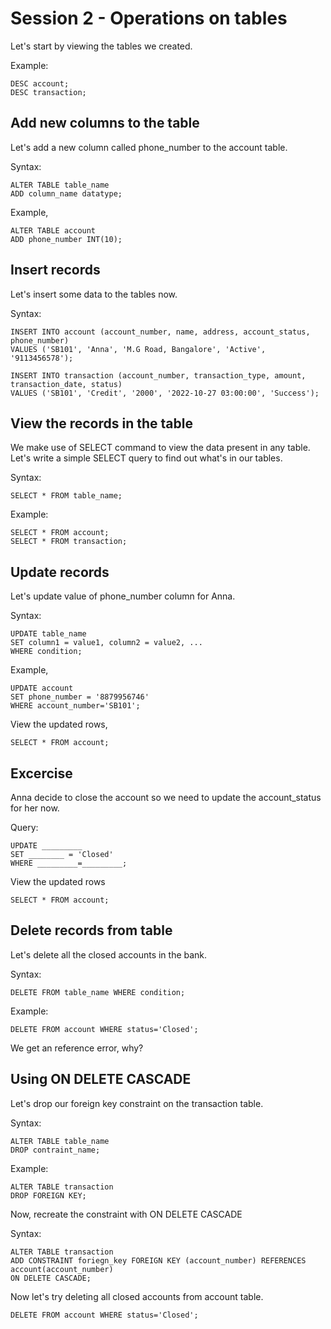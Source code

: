 # Session 2 - Operations on tables

Let's start by viewing the tables we created.

Example:

    DESC account;
    DESC transaction;

## Add new columns to the table

Let's add a new column called phone_number to the account table.

Syntax:

    ALTER TABLE table_name
    ADD column_name datatype;

Example,

    ALTER TABLE account
    ADD phone_number INT(10);

## Insert records

Let's insert some data to the tables now.

Syntax:

    INSERT INTO account (account_number, name, address, account_status, phone_number)
    VALUES ('SB101', 'Anna', 'M.G Road, Bangalore', 'Active', '9113456578');

    INSERT INTO transaction (account_number, transaction_type, amount, transaction_date, status)
    VALUES ('SB101', 'Credit', '2000', '2022-10-27 03:00:00', 'Success');

## View the records in the table

We make use of SELECT command to view the data present in any table. Let's write a simple SELECT query to find out what's in our tables.

Syntax:

    SELECT * FROM table_name;

Example:

    SELECT * FROM account;
    SELECT * FROM transaction;

## Update records
Let's update value of phone_number column for Anna.

Syntax:

    UPDATE table_name
    SET column1 = value1, column2 = value2, ...
    WHERE condition;

Example,

    UPDATE account
    SET phone_number = '8879956746'
    WHERE account_number='SB101';

View the updated rows,

    SELECT * FROM account;

## Excercise

Anna decide to close the account so we need to update the account_status for her now.

Query:

    UPDATE _________
    SET ________ = 'Closed'
    WHERE _________=_________;

View the updated rows

    SELECT * FROM account;

## Delete records from table

Let's delete all the closed accounts in the bank.

Syntax:

    DELETE FROM table_name WHERE condition;

Example:

    DELETE FROM account WHERE status='Closed';

We get an reference error, why?

## Using ON DELETE CASCADE

Let's drop our foreign key constraint on the transaction table.

Syntax:

    ALTER TABLE table_name
    DROP contraint_name;

Example:

    ALTER TABLE transaction
    DROP FOREIGN KEY;

Now, recreate the constraint with ON DELETE CASCADE

Syntax:

    ALTER TABLE transaction
    ADD CONSTRAINT foriegn_key FOREIGN KEY (account_number) REFERENCES account(account_number)
    ON DELETE CASCADE;

Now let's try deleting all closed accounts from account table.

    DELETE FROM account WHERE status='Closed';